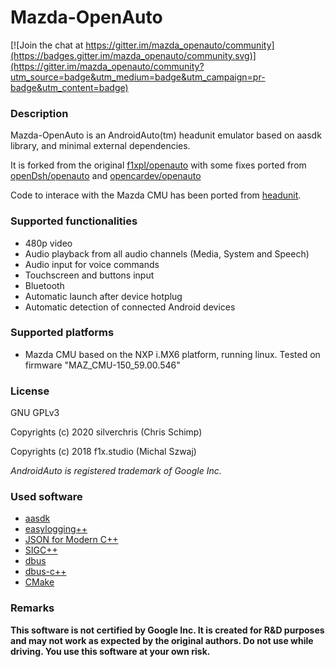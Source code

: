 # Mazda-OpenAuto

[![Join the chat at https://gitter.im/mazda_openauto/community](https://badges.gitter.im/mazda_openauto/community.svg)](https://gitter.im/mazda_openauto/community?utm_source=badge&utm_medium=badge&utm_campaign=pr-badge&utm_content=badge)

### Description

Mazda-OpenAuto is an AndroidAuto(tm) headunit emulator based on aasdk library, and minimal external dependencies.

It is forked from the original [f1xpl/openauto](https://github.com/f1xpl/openauto) with some fixes ported
from [openDsh/openauto](https://github.com/openDsh/openauto)
and [opencardev/openauto](https://github.com/opencardev/openauto)

Code to interace with the Mazda CMU has been ported from [headunit](https://github.com/gartnera/headunit).

### Supported functionalities

- 480p video
- Audio playback from all audio channels (Media, System and Speech)
- Audio input for voice commands
- Touchscreen and buttons input
- Bluetooth
- Automatic launch after device hotplug
- Automatic detection of connected Android devices

### Supported platforms

- Mazda CMU based on the NXP i.MX6 platform, running linux. Tested on firmware  "MAZ_CMU-150_59.00.546"

### License

GNU GPLv3

Copyrights (c) 2020 silverchris (Chris Schimp)

Copyrights (c) 2018 f1x.studio (Michal Szwaj)

*AndroidAuto is registered trademark of Google Inc.*

### Used software

- [aasdk](https://github.com/f1xpl/aasdk)
- [easylogging++](https://github.com/amrayn/easyloggingpp)
- [JSON for Modern C++](https://github.com/nlohmann/json)
- [SIGC++](https://github.com/libsigcplusplus/libsigcplusplus)
- [dbus]()
- [dbus-c++]()
- [CMake](https://cmake.org/)

### Remarks

**This software is not certified by Google Inc. It is created for R&D purposes and may not work as expected by the
original authors. Do not use while driving. You use this software at your own risk.**
